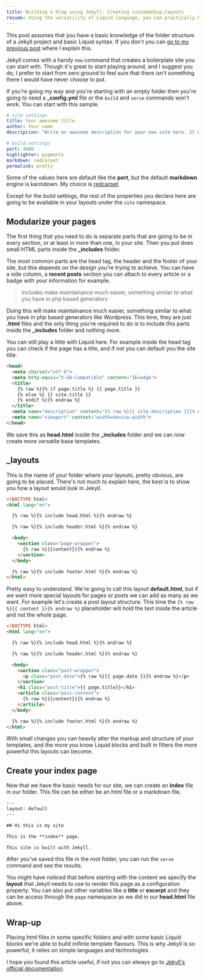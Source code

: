 ```yaml
---
title: Building a blog using Jekyll. Creating custom&nbsp;layouts
resume: Using the versatility of Liquid language, you can practically build any layout you want in Jekyll. Here's a quick explanation on how to do it.
---
```


This post assumes that you have a basic knowledge of the folder structure of a Jekyll project and basic Liquid syntax. If you don't you can <a href="/2015/07/building-blog-jekyll-installation-setup/">go to my previous post</a> where I explain this.

Jekyll comes with a handy `new` command that creates a boilerplate site you can start with. Though it's great to start playing around, and I suggest you do, I prefer to start from zero ground to feel sure that there isn't something there I would have never choose to put.

If you're going my way and you're starting with an empty folder then you're going to need a **_config.yml** file or the `build` and `serve` commands won't work. You can start with this sample.

```yaml
# site settings
title: Your awesome title
author: Your name
description: "Write an awesome description for your new site here. It will appear in your document head meta (for Google search results) and in your feed.xml site description."

# build settings
port: 4000
highlighter: pygments
markdown: redcarpet
permalink: pretty
```

Some of the values here are default like the **port**, but the default **markdown** engine is karmdown. My choice is <a href="https://github.com/vmg/redcarpet" target="_blank">redcarpet</a>.

Except for the build settings, the rest of the properties you declare here are going to be available in your layouts under the `site` namespace.

## Modularize your pages

The first thing that you need to do is separate parts that are going to be in every section, or at least in more than one, in your site. Then you put does small HTML parts inside the **_includes** folder.

The most common parts are the head tag, the header and the footer of your site, but this depends on the design you're trying to achieve. You can have a side column, a **recent posts** section you can attach to every article or a badge with your information for example.

> includes make maintainance much easier, something similar to what you have in php based generators

Doing this will make maintainance much easier, something similar to what you have in php based generators like Wordpress. This time, they are just **.html** files and the only thing you're required to do is to include this parts inside the **_includes** folder and nothing more.

You can still play a little with Liquid here. For example inside the head tag you can check if the page has a title, and if not you can default you the site title.

```html
<head>
  <meta charset="utf-8">
  <meta http-equiv="X-UA-Compatible" content="IE=edge">
  <title>
    {% raw %}{% if page.title %} {{ page.title }}
    {% else %} {{ site.title }}
    {% endif %}{% endraw %}
  </title>
  <meta name="description" content="{% raw %}{{ site.description }}{% endraw %}">
  <meta name="viewport" content="width=device-width">
</head>
```

We save this as **head.html** inside the **_includes** folder and we can now create more versatile base templates.


## _layouts

This is the name of your folder where your layouts, pretty obvious, are going to be placed. There's not much to explain here, the best is to show you how a layout would look in Jekyll.

```html
<!DOCTYPE html>
<html lang="en">

  {% raw %}{% include head.html %}{% endraw %}

  {% raw %}{% include header.html %}{% endraw %}

  <body>
    <section class="page-wrapper">
      {% raw %}{{content}}{% endraw %}
    </section>
  </body>

  {% raw %}{% include footer.html %}{% endraw %}
</html>
```

Pretty easy to understand. We're going to call this layout **default.html**, but if we want more special layouts for pages or posts we can add as many as we want. For example let's create a post layout structure. This time the `{% raw %}{{ content }}{% endraw %}` placeholder will hold the text inside the article and not the whole page.

```html
<!DOCTYPE html>
<html lang="en">

  {% raw %}{% include head.html %}{% endraw %}

  {% raw %}{% include header.html %}{% endraw %}

  <body>
    <section class="post-wrapper">
      <p class="post-date">{% raw %}{{ page.date }}{% endraw %}</p>
    </section>
    <h1 class="post-title">{{ page.title}}</h1>
    <article class="post-content">
      {% raw %}{{content}}{% endraw %}
    </article>
  </body>

  {% raw %}{% include footer.html %}{% endraw %}
</html>
```

With small changes you can heavily alter the markup and structure of your templates, and the more you know Liquid blocks and built in filters the more powerful this layouts can become.


## Create your index page

Now that we have the basic needs for our site, we can create an **index** file in our folder. This file can be either be an html file or a markdown file.

```html
---
layout: default
---

## Hi this is my site

This is the **index** page.

This site is built with Jekyll.
```

After you've saved this file in the root folder, you can run the `serve` command and see the results.

You might have noticed that before starting with the content we specify the **layout** that Jekyll needs to use to render this page as a configuration property. You can also put other variables like a **title** or **excerpt** and they can be access through the `page` namespace as we did in our **head.html** file above.


## Wrap-up

Placing html files in some specific folders and with some basic Liquid blocks we're able to build inifinte template flavours. This is why Jekyll is so powerful, it relies on simple languages and technologies.

I hope you found this article useful, if not you can always go to <a href="http://jekyllrb.com/docs/frontmatter/">Jekyll's official documentation</a>.
